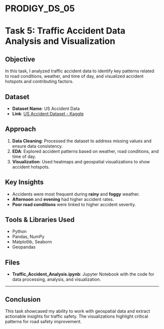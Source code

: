 # PRODIGY_DS_05
# Task 5: Traffic Accident Data Analysis and Visualization

## Objective
In this task, I analyzed traffic accident data to identify key patterns related to road conditions, weather, and time of day, and visualized accident hotspots and contributing factors.

## Dataset
- **Dataset Name**: US Accident Data
- **Link**: [US Accident Dataset - Kaggle](https://www.kaggle.com/code/harshalbhamare/us-accident-eda)

## Approach
1. **Data Cleaning**: Processed the dataset to address missing values and ensure data consistency.
2. **EDA**: Explored accident patterns based on weather, road conditions, and time of day.
3. **Visualization**: Used heatmaps and geospatial visualizations to show accident hotspots.

## Key Insights
- Accidents were most frequent during **rainy** and **foggy** weather.
- **Afternoon** and **evening** had higher accident rates.
- **Poor road conditions** were linked to higher accident severity.

## Tools & Libraries Used
- Python
- Pandas, NumPy
- Matplotlib, Seaborn
- Geopandas

## Files
- **Traffic_Accident_Analysis.ipynb**: Jupyter Notebook with the code for data processing, analysis, and visualization.

---

## Conclusion
This task showcased my ability to work with geospatial data and extract actionable insights for traffic safety. The visualizations highlight critical patterns for road safety improvement.
